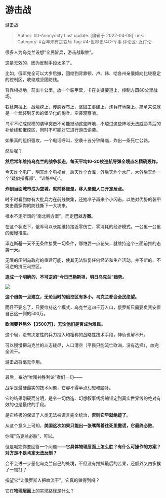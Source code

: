 # 游击战
[游击战](https://zhuanlan.zhihu.com/p/489425581)

> Author: #0-Anonymity
> Last update: [编辑于 2022-04-09]
> Link:
> Category: #百年未有之变局
> Tag: #4-世界史/4C-军事
> 评论区:
> 泛讨论:

很多人为乌克兰设想“全民皆兵，游击战取胜”。

这是无效的，因为反制手段太多了。

比如，俄军完全可以大步后撤，回缩到背靠顿、卢、赫、哈各州亲俄倾向比较稳定的控制区，收缩成坚固防线。

背靠根据地，前出十公里，放一个装甲营，卡在关键要道上，控制方圆80公里战场。

铁丝网拉上，战壕挖上，传感器布上，坚固工事建上，炮兵阵地架上。简单来说就是一个武装到牙齿的堡垒化的炮兵、空袭观察哨。

乌军不动成规模的装甲突击不可能撼动这些阵地，不越过这些阵地无法威胁背后的补给线和俄控区，同时不可能对它进行游击偷袭。

如果真的组织强攻，一个电话呼叫，空袭十五分钟降临，炸出一条死亡公路。

然后呢？

**然后常年维持乌克兰的战争状态，每天平均10-20枚巡航导弹全境点名精确轰炸。**

今天炸个电厂，明天炸个电视台，后天炸个仓库，外后天炸个水厂，大外后天炸一个“疑似指挥部”、“训练中心”。

**炸到当面城市成为空城，就前移堡垒，移入亲俄人口开定居点。**

时不时看到你有大批兵力在前线聚集，还抽冷子再来个小闪击，以绝对优势的装甲突击凿穿你的防线撕下一大块来。

根本不走所谓的“南北韩方案”，而走**巴以方案**。

在这个状态下，俄军可以长期维持接近零伤亡、零消耗的经济模式。一公里一公里的缓慢推进。

泽连斯基一天不无条件接受一切条件，哪怕耍一点花头，就维持这个三面前推的态势一天。

无限的压制乌政府的重建可能，使其无法恢复任何经济和生产活动。并不断的、不可逆的挤压乌控区。

**造成一个明确的、不可逆的“今日巴勒斯坦，明日乌克兰”趋势。**

![](https://pic2.zhimg.com/v2-b58bea7bdec5930a4bdc340fcf179e51_b.jpg)

**这个趋势一旦建立，无论当时的俄控区有多小，乌克兰都会全民绝望。**

而且不要忘了，只要维持这个模式，乌克兰这四千万人口，俄罗斯只需要负责安置自己这一侧的500万。

**欧洲要养另外【3500万】，无论他们是否成为难民。**

这个局，没有决定性的兵力投入和相称的战略性技术手段，神仙也解不开。

可以慢慢把乌克兰的斗志耗尽，人口清空（平民只能流亡欧洲，没有选择），血完全流干。

游击战将毫无作用。

---

最后，奉劝“唯精神胜利论”者们一句——

战争是最硬最实的技术问题，它容不得半点幻想和脑补。

它的结果刚硬而分明，是令一切伪造、幻想叙事线坍缩锚定到真实世界线的绝对有效的也是最终的手段。

是它终极的保证了人类无法被谎言完全统治，**否则它早就绝迹了**。

从这个意义上可知，**美国这次如果只能出一张嘴帮着往死里撒谎，它最终必败**。

你喊“乌克兰必胜”，可以。

但是喊完你要回答一个问题——**它具体物理层面上怎么胜？有什么可操作的方案？对方是不是肯定无法反制？**

会不会进一步恶化乌克兰自己的处境，不但没有推掉最后的苦果，还额外又白多挨了一顿打？

指望它“让俄罗斯人把血流干”，它真的做得到吗？

它在**物理层面**上的实现路径是什么？
